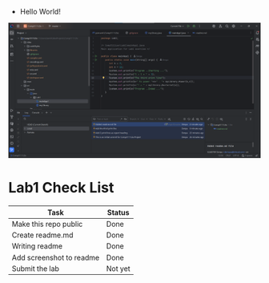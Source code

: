 - Hello World!

![img.png](lab1_image_of_IntelliJ.png)

# Lab1 Check List
| Task                     | Status  |
|--------------------------|---------|
| Make this repo public    | Done    |
| Create readme.md         | Done    |
| Writing readme           | Done    |
| Add screenshot to readme | Done    |
| Submit the lab           | Not yet |

